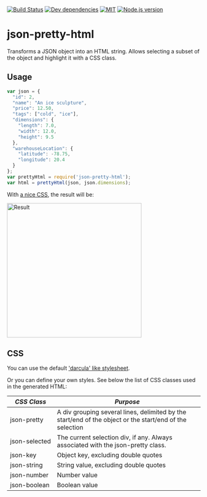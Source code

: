[![Build Status][travis-badge]][travis-ci]
[![Dev dependencies][dependencies-badge]][dependencies]
[![MIT][license-badge]][LICENSE]
[![Node.js version][nodejs-badge]][nodejs]

# json-pretty-html

Transforms a JSON object into an HTML string. Allows selecting a subset of the object and highlight it with a CSS class.

## Usage

```js
var json = {
  "id": 2,
  "name": "An ice sculpture",
  "price": 12.50,
  "tags": ["cold", "ice"],
  "dimensions": {
    "length": 7.0,
    "width": 12.0,
    "height": 9.5
  },
  "warehouseLocation": {
    "latitude": -78.75,
    "longitude": 20.4
  }
};
var prettyHtml = require('json-pretty-html');
var html = prettyHtml(json, json.dimensions);
```

With [a nice CSS](https://github.com/amelki/json-pretty-html/blob/master/style.css), the result will be:


<img src="https://cdn.pbrd.co/images/GNTkTu9.png" alt="Result" width="350">

## CSS

You can use the default ['darcula' like stylesheet](https://github.com/amelki/json-pretty-html/blob/master/style.css).

Or you can define your own styles. See below the list of CSS classes used in the generated HTML:

*CSS Class*   | *Purpose*
--- | ---
<nobr>json-pretty</nobr> | A div grouping several lines, delimited by the start/end of the object or the start/end of the selection
<nobr>json-selected</nobr> | The current selection div, if any. Always associated with the json-pretty class.
<nobr>json-key</nobr> | Object key, excluding double quotes
<nobr>json-string</nobr> | String value, excluding double quotes
<nobr>json-number</nobr> | Number value
<nobr>json-boolean</nobr> | Boolean value


[dependencies-badge]: https://david-dm.org/amelki/json-pretty-html/dev-status.svg
[dependencies]: https://david-dm.org/amelki/json-pretty-html?type=dev
[nodejs-badge]: https://img.shields.io/badge/node->=%206.9-blue.svg
[nodejs]: https://nodejs.org/dist/latest-v6.x/docs/api/
[npm-badge]: https://img.shields.io/badge/npm->=%203.10.8-blue.svg
[npm]: https://docs.npmjs.com/
[travis-badge]: https://travis-ci.org/amelki/json-pretty-html.svg?branch=master
[travis-ci]: https://travis-ci.org/amelki/json-pretty-html
[license-badge]: https://img.shields.io/badge/license-MIT-blue.svg
[license]: https://github.com/amelki/json-pretty-html/blob/master/LICENSE
[prs-badge]: https://img.shields.io/badge/PRs-welcome-brightgreen.svg
[prs]: http://makeapullrequest.com
[donate-badge]: https://img.shields.io/badge/$-support-green.svg
[donate]: http://bit.ly/donate-js
[github-watch-badge]: https://img.shields.io/github/watchers/amelki/json-pretty-html.svg?style=social
[github-watch]: https://github.com/amelki/json-pretty-html/watchers
[github-star-badge]: https://img.shields.io/github/stars/amelki/json-pretty-html.svg?style=social
[github-star]: https://github.com/amelki/json-pretty-html/stargazers
[jest]: https://facebook.github.io/jest/
[tslint]: https://palantir.github.io/tslint/
